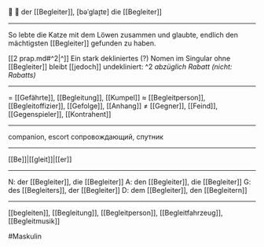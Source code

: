 🔵 🚶 der [[Begleiter]], [bəˈɡlaɪ̯tɐ]
die [[Begleiter]]

---
 So lebte die Katze mit dem Löwen zusammen und glaubte, endlich den mächtigsten [[Begleiter]] gefunden zu haben. 
 
[[2 prap.md#^2|^]] Ein stark dekliniertes (?) Nomen im Singular ohne [[Begleiter]] bleibt [[jedoch]] undekliniert: ^2
*abzüglich Rabatt (nicht: Rabatts)*  

---
= [[Gefährte]], [[Begleitung]], [[Kumpel]]
≈ [[Begleitperson]], [[Begleitoffizier]], [[Gefolge]], [[Anhang]]
≠ [[Gegner]], [[Feind]], [[Gegenspieler]], [[Kontrahent]]

---
companion, escort
сопровождающий, спутник

---
[[Be]]|[[gleit]]|[[er]]

---
N: der [[Begleiter]], die [[Begleiter]]
A: den [[Begleiter]], die [[Begleiter]]
G: des [[Begleiters]], der [[Begleiter]]
D: dem [[Begleiter]], den [[Begleitern]]

---
[[begleiten]], [[Begleitung]], [[Begleitperson]], [[Begleitfahrzeug]], [[Begleitmusik]]


#Maskulin 